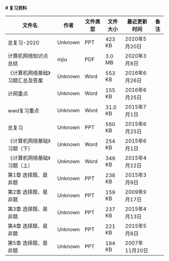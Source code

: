 **# 复习资料**

文件名|作者|文件类型|文件大小|最近更新时间|备注
---|---|---|---|---|---
总复习-2020|Unknown|PPT|423 KB|2020年5月20日
计算机网络知识点总结|mjiu|PDF|3.0 MB|2020年3月8日
《计算机网络基础》习题汇总及答案|Unknown|Word|553 KB|2016年6月26日
计网重点|Unknown|Word|155 KB|2016年6月25日
wwd复习重点|Unknown|Word|31.0 KB|2015年7月1日
总复习|Unknown|PPT|560 KB|2015年6月25日
《计算机网络基础》习题（下）|Unknown|Word|254 KB|2015年6月1日
《计算机网络基础》习题（上）|Unknown|Word|349 KB|2015年4月22日
第1章 选择题、是非题|Unknown|PPT|238 KB|2015年3月9日
第2章 选择题、是非题|Unknown|PPT|159 KB|2009年9月17日
第3章 选择题、是非题|Unknown|PPT|237 KB|2015年4月13日
第4章 选择题、是非题|Unknown|PPT|221 KB|2015年5月8日
第5章 选择题、是非题|Unknown|PPT|184 KB|2007年11月20日
